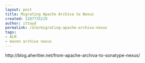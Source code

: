 ```yaml
---
layout: post
title: Migrating Apache Archiva to Nexus
created: 1287735219
author: ittayd
permalink: /alm/migrating-apache-archiva-nexus
tags:
- ALM
- maven archiva nexus
---
```

<p>http://blog.aheritier.net/from-apache-archiva-to-sonatype-nexus/</p>
